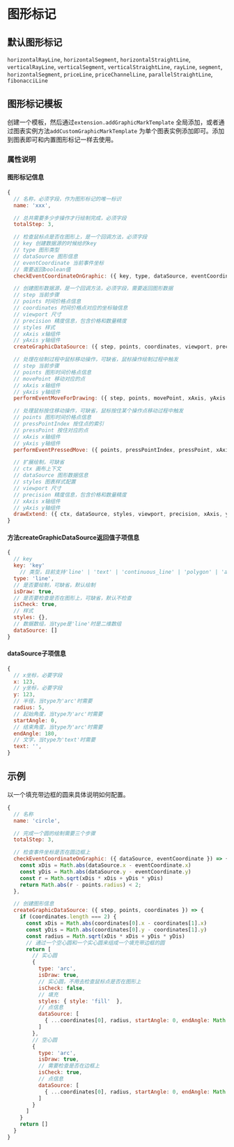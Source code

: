 # 图形标记

## 默认图形标记
`horizontalRayLine`, `horizontalSegment`, `horizontalStraightLine`, `verticalRayLine`, `verticalSegment`, `verticalStraightLine`, `rayLine`, `segment`, `horizontalSegment`, `priceLine`, `priceChannelLine`, `parallelStraightLine`, `fibonacciLine`

## 图形标记模板
创建一个模板，然后通过`extension.addGraphicMarkTemplate` 全局添加，或者通过图表实例方法`addCustomGraphicMarkTemplate` 为单个图表实例添加即可。添加到图表即可和内置图形标记一样去使用。
### 属性说明
#### 图形标记信息
```javascript
{
  // 名称，必须字段，作为图形标记的唯一标识
  name: 'xxx',

  // 总共需要多少步操作才行绘制完成，必须字段
  totalStep: 3,

  // 检查鼠标点是否在图形上，是一个回调方法，必须字段
  // key 创建数据源的时候给的key
  // type 图形类型
  // dataSource 图形信息
  // eventCoordinate 当前事件坐标
  // 需要返回boolean值
  checkEventCoordinateOnGraphic: ({ key, type, dataSource, eventCoordinate }) => {},

  // 创建图形数据源，是一个回调方法，必须字段，需要返回图形数据
  // step 当前步骤
  // points 时间价格点信息
  // coordinates 时间价格点对应的坐标轴信息
  // viewport 尺寸
  // precision 精度信息，包含价格和数量精度
  // styles 样式
  // xAxis x轴组件
  // yAxis y轴组件
  createGraphicDataSource: ({ step, points, coordinates, viewport, precision, styles, xAxis, yAxis }) => {},

  // 处理在绘制过程中鼠标移动操作，可缺省，鼠标操作绘制过程中触发
  // step 当前步骤
  // points 图形时间价格点信息
  // movePoint 移动对应的点
  // xAxis x轴组件
  // yAxis y轴组件
  performEventMoveForDrawing: ({ step, points, movePoint, xAxis, yAxis }) => {},

  // 处理鼠标按住移动操作，可缺省，鼠标按住某个操作点移动过程中触发
  // points 图形时间价格点信息
  // pressPointIndex 按住点的索引
  // pressPoint 按住对应的点
  // xAxis x轴组件
  // yAxis y轴组件
  performEventPressedMove: ({ points, pressPointIndex, pressPoint, xAxis, yAxis }) => {},

  // 扩展绘制，可缺省
  // ctx 画布上下文
  // dataSource 图形数据信息
  // styles 图表样式配置
  // viewport 尺寸
  // precision 精度信息，包含价格和数量精度
  // xAxis x轴组件
  // yAxis y轴组件
  drawExtend: ({ ctx, dataSource, styles, viewport, precision, xAxis, yAxis }) => {}
}
```
#### 方法createGraphicDataSource返回值子项信息
```javascript
{
  // key
  key: 'key'
	// 类型，目前支持'line' | 'text' | 'continuous_line' | 'polygon' | 'arc'，是必要字段
  type: 'line',
  // 是否要绘制，可缺省，默认绘制
  isDraw: true,
  // 是否要检查是否在图形上，可缺省，默认不检查
  isCheck: true,
  // 样式
  styles: {},
  // 数据数组，当type是'line'时是二维数组
  dataSource: []
}
```
#### dataSource子项信息
```javascript
{
  // x坐标，必要字段
  x: 123,
  // y坐标，必要字段
  y: 123,
  // 半径，当type为'arc'时需要
  radius: 5,
  // 起始角度，当type为'arc'时需要
  startAngle: 0,
  // 结束角度，当type为'arc'时需要
  endAngle: 180,
  // 文字，当type为'text'时需要
  text: '',
}
```


## 示例
以一个填充带边框的圆来具体说明如何配置。
```javascript
{
  // 名称
  name: 'circle',

  // 完成一个圆的绘制需要三个步骤
  totalStep: 3,

  // 检查事件坐标是否在圆边框上
  checkEventCoordinateOnGraphic: ({ dataSource, eventCoordinate }) => {
    const xDis = Math.abs(dataSource.x - eventCoordinate.x)
    const yDis = Math.abs(dataSource.y - eventCoordinate.y)
    const r = Math.sqrt(xDis * xDis + yDis * yDis)
    return Math.abs(r - points.radius) < 2;
  },

  // 创建图形信息
  createGraphicDataSource: ({ step, points, coordinates }) => {
    if (coordinates.length === 2) {
      const xDis = Math.abs(coordinates[0].x - coordinates[1].x)
      const yDis = Math.abs(coordinates[0].y - coordinates[1].y)
      const radius = Math.sqrt(xDis * xDis + yDis * yDis)
      // 通过一个空心圆和一个实心圆来组成一个填充带边框的圆
      return [
        // 实心圆
        {
          type: 'arc',
          isDraw: true,
          // 实心圆，不用去检查鼠标点是否在图形上
          isCheck: false,
          // 填充
          styles: { style: 'fill'  },
          // 点信息
          dataSource: [
            { ...coordinates[0], radius, startAngle: 0, endAngle: Math.PI * 2 },
          ]
        },
        // 空心圆
        {
          type: 'arc',
          isDraw: true,
          // 需要检查是否在边框上
          isCheck: true,
          // 点信息
          dataSource: [
            { ...coordinates[0], radius, startAngle: 0, endAngle: Math.PI * 2 },
          ]
        }
      ]
    }
    return []
  }
}
```
